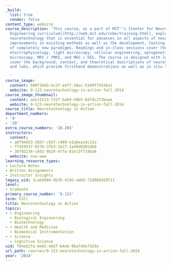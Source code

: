 ```yaml
---
_build:
  list: true
  render: false
content_type: website
course_description: 'This course, as a part of MIT''s [Center for Neurobiological
  Engineering curriculum](http://web.mit.edu/cnbe/training.html), explores cutting-edge
  neurotechnology that is essential for advances in all aspects of neuroscience, including
  improvements in existing methods as well as the development, testing and discussion
  of completely new paradigms. Readings and in-class sessions cover the fields of
  electrophysiology, light microscopy, cellular engineering, optogenetics, electron
  microscopy, MRI / fMRI, and MEG / EEG. The course is designed with lectures that
  cover the background, context, and theoretical descriptions of neurotechnologies,
  and labs, which provide firsthand demonstrations as well as in situ lab tours.

  '
course_image:
  content: 690f3e03-ec2f-e4ff-38ac-5349f74336a1
  website: 9-123-neurotechnology-in-action-fall-2014
course_image_thumbnail:
  content: aee12513-f33f-bab9-50b5-6d7dc273baae
  website: 9-123-neurotechnology-in-action-fall-2014
course_title: Neurotechnology in Action
department_numbers:
- '9'
- '20'
extra_course_numbers: '20.203'
instructors:
  content:
  - a0f94853-285f-c937-c989-e1a6ea14c22a
  - ff459537-927b-37b3-1627-1ad6d02b54b0
  - 3bf85236-c603-9b24-477a-82e13f719ba8
  website: ocw-www
learning_resource_types:
- Lecture Notes
- Written Assignments
- Instructor Insights
legacy_uid: 3cab9084-9b7b-419d-adbb-72d089929f11
level:
- Graduate
primary_course_number: '9.123'
term: Fall
title: Neurotechnology in Action
topics:
- - Engineering
  - Biological Engineering
  - Biotechnology
- - Health and Medicine
  - Biomedical Instrumentation
- - Science
  - Cognitive Science
uid: f84a52fa-4e82-465f-b4e6-9ba7d4e7429a
url_path: courses/9-123-neurotechnology-in-action-fall-2014
year: '2014'
---
```

